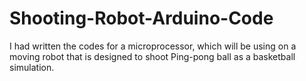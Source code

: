 # Shooting-Robot-Arduino-Code
I had written the codes for a microprocessor, which will be using on a moving robot that is designed to shoot Ping-pong ball as a basketball simulation.

